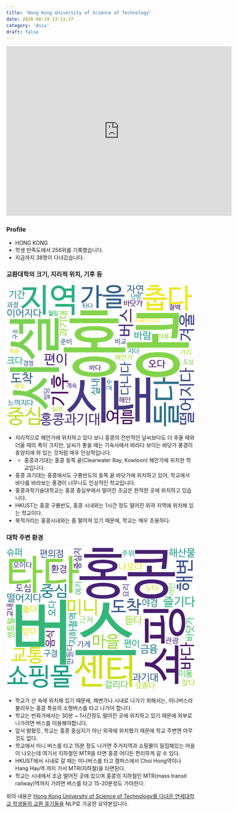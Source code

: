 ```yaml
---
title: 'Hong Kong University of Science of Technology'
date: 2020-08-19 13:11:37
category: 'Asia'
draft: false
---
```


<iframe
width="600"
height="450"
frameborder="0" style="border:0"
src="https://www.google.com/maps/embed/v1/place?key=AIzaSyC9e1AME-pVmWC4hBpFdu5S4dKzyepa3HQ&q=Hong+Kong+University+of+Science+of+Technology&center=22.336399800000002,114.2654655&zoom=14" allowfullscreen>
</iframe>

### Profile

* HONG KONG
* 학생 만족도에서 256위를 기록했습니다.
* 지금까지 38명이 다녀갔습니다. 

### 교환대학의 크기, 지리적 위치, 기후 등

![gen_info-WordCloud](../univ_wordclouds_okt/gen_info/CN000005_gen_info_okt.png)

* 지리적으로 해안가에 위치하고 있다 보니 홍콩의 전반적인 날씨보다도 더 추울 때와 더울 때의 폭이 크지만, 날씨가 좋을 때는 기숙사에서 바라다 보이는 바닷가 풍경이 휴양지에 와 있는 것처럼 매우 인상적입니다.
* - 홍콩과기대는 홍콩 동쪽 끝(Clearwater Bay, Kowloon) 해안가에 위치한 학교입니다.
* 홍콩 과기대는 홍콩에서도 구룡반도의 동쪽 끝 바닷가에 위치하고 있어, 학교에서 바다를 바라보는 풍경이 너무나도 인상적인 학교입니다.
* 홍콩과학기술대학교는 홍콩 중심부에서 떨어진 조금은 한적한 곳에 위치하고 있습니다.
* HKUST는 홍콩 구룡반도, 홍콩 시내와는 1시간 정도 떨어진 외곽 지역에 위치해 있는 학교이다.
* 북적거리는 홍콩시내와는 좀 떨어져 있기 때문에, 학교는 매우 조용하다.


### 대학 주변 환경

![env_info-WordCloud](../univ_wordclouds_okt/env_info/CN000005_env_info_okt.png)

* 학교가 산 속에 위치해 있기 때문에, 해변가나 시내로 나가기 위해서는, 미니버스라 불리우는 홍콩 특유의 소형버스를 타고 나가야 합니다.
* 학교는 번화가에서는 30분 ~ 1시간정도 떨어진 곳에 위치하고 있기 때문에 외부로 나가려면 버스를 이용해야합니다.
* 앞서 밝혔듯, 학교는 홍콩 중심지가 아닌 외곽에 위치했기 때문에 학교 주변엔 아무 것도 없다.
* 학교에서 미니 버스를 타고 15분 정도 나가면 주거지역과 쇼핑몰이 밀집해있는 마을이 나오는데 여기서 지하철인 MTR을 타면 홍콩 어디든 편리하게 갈 수 있다.
* HKUST에서 시내로 갈 때는 미니버스를 타고 캠퍼스에서 Choi Hong역이나 Hang Hau역 까지 가서 MTR(지하철)을 타면된다.
* 학교는 시내에서 조금 떨어진 곳에 있으며 홍콩의 지하철인 MTR(mass transit railway)역까지 가려면 버스를 타고 15-20분정도 가야한다.


위의 내용은 [Hong Kong University of Science of Technology를 다녀온 연세대학교 학생들의 교환 후기들을](http://oia.yonsei.ac.kr/partner/expReport.asp?ucode=CN000005&bgbn=A) NLP로 가공한 요약본입니다. 
